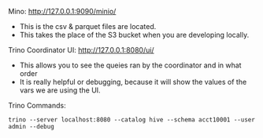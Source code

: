 Mino: http://127.0.0.1:9090/minio/
- This is the csv & parquet files are located.
- This takes the place of the S3 bucket when you are developing locally.

Trino Coordinator UI: http://127.0.0.1:8080/ui/
- This allows you to see the queies ran by the coordinator and in what order
- It is really helpful or debugging, because it will show the values of the vars we are using the UI.

Trino Commands:
```
trino --server localhost:8080 --catalog hive --schema acct10001 --user admin --debug
```
